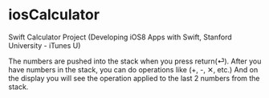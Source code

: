 # iosCalculator
Swift Calculator Project (Developing iOS8 Apps with Swift, Stanford University - iTunes U)

The numbers are pushed into the stack when you press return(⏎). After you have numbers in the stack, you can do operations like (+, -, ✕, etc.) And on the display you will see the operation applied to the last 2 numbers from the stack.
